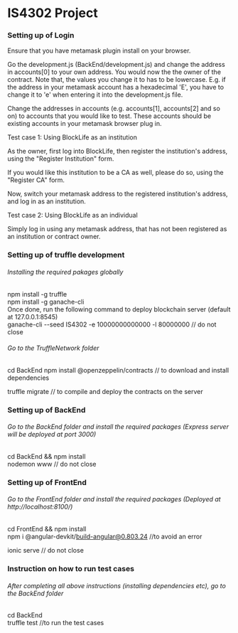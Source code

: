 # IS4302 Project 

### Setting up of Login

Ensure that you have metamask plugin install on your browser.

Go the development.js (BackEnd/development.js) and change the address in accounts[0] to your own address.  You would now the the owner of the contract.  Note that, the values you change it to has to be lowercase.  E.g. if the address in your metamask account has a hexadecimal 'E', you have to change it to 'e' when entering it into the development.js file.

Change the addresses in accounts (e.g. accounts[1], accounts[2] and so on) to accounts that you would like to test.  These accounts should be existing accounts in your metamask browser plug in.


Test case 1: Using BlockLife as an institution

As the owner, first log into BlockLife, then register the institution's address, using the "Register Institution" form.

If you would like this institution to be a CA as well, please do so, using the "Register CA" form.

Now, switch your metamask address to the registered institution's address, and log in as an institution.


Test case 2: Using BlockLife as an individual

Simply log in using any metamask address, that has not been registered as an institution or contract owner.


### Setting up of truffle development 

###### Installing the required pakages globally
npm install -g truffle
<br>
npm install -g ganache-cli
<br>
Once done, run the following command to deploy blockchain server (default at 127.0.0.1:8545)
<br>
ganache-cli --seed IS4302 -e 10000000000000 -l 80000000  // do not close
###### Go to the TruffleNetwork folder
cd BackEnd
npm install @openzeppelin/contracts // to download and install dependencies

truffle migrate // to compile and deploy the contracts on the server



### Setting up of BackEnd

###### Go to the BackEnd folder and install the required packages (Express server will be deployed at port 3000)
cd BackEnd && npm install
<br>
nodemon www // do not close


### Setting up of FrontEnd

###### Go to the FrontEnd folder and install the required packages (Deployed at http://localhost:8100/)
cd FrontEnd && npm install
<br>
npm i @angular-devkit/build-angular@0.803.24 //to avoid an error

ionic serve // do not close

### Instruction on how to run test cases

###### After completing all above instructions (installing dependencies etc), go to the BackEnd folder 

cd BackEnd
<br>
truffle test //to run the test cases
